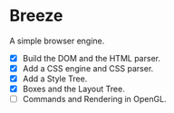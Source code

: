 # Breeze

A simple browser engine.

- [x] Build the DOM and the HTML parser.
- [x] Add a CSS engine and CSS parser.
- [x] Add a Style Tree.
- [x] Boxes and the Layout Tree.
- [ ] Commands and Rendering in OpenGL.
